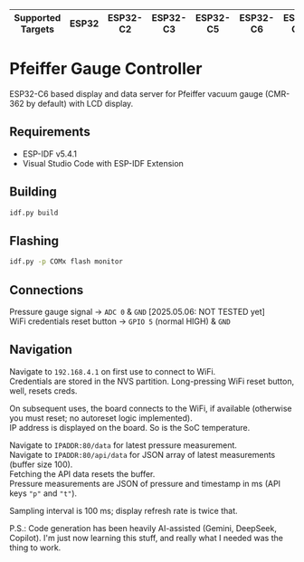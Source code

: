 | Supported Targets | ESP32 | ESP32-C2 | ESP32-C3 | ESP32-C5 | ESP32-C6 | ESP32-C61 | ESP32-H2 | ESP32-P4 | ESP32-S2 | ESP32-S3 | Linux |
| ----------------- | ----- | -------- | -------- | -------- | -------- | --------- | -------- | -------- | -------- | -------- | ----- |

# Pfeiffer Gauge Controller

ESP32-C6 based display and data server for Pfeiffer vacuum gauge (CMR-362 by default) with LCD display.

## Requirements
- ESP-IDF v5.4.1
- Visual Studio Code with ESP-IDF Extension

## Building
```bash
idf.py build
```

## Flashing
```bash
idf.py -p COMx flash monitor
```

## Connections
Pressure gauge signal -> `ADC 0` & `GND`  [2025.05.06: NOT TESTED yet]     
WiFi credentials reset button -> `GPIO 5` (normal HIGH) & `GND`      

## Navigation
Navigate to `192.168.4.1` on first use to connect to WiFi.      
Credentials are stored in the NVS partition. Long-pressing WiFi reset button, well, resets creds.

On subsequent uses, the board connects to the WiFi, if available (otherwise you must reset; no autoreset logic implemented).     
IP address is displayed on the board. So is the SoC temperature.    

Navigate to `IPADDR:80/data` for latest pressure measurement.    
Navigate to `IPADDR:80/api/data` for JSON array of latest measurements (buffer size 100).    
Fetching the API data resets the buffer.    
Pressure measurements are JSON of pressure and timestamp in ms (API keys `"p"` and `"t"`).

Sampling interval is 100 ms; display refresh rate is twice that.

P.S.: Code generation has been heavily AI-assisted (Gemini, DeepSeek, Copilot). I'm just now learning this stuff, and really what I needed was the thing to work.